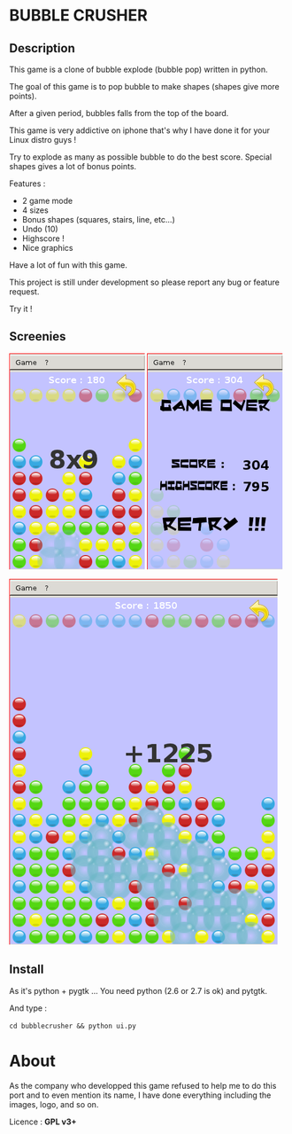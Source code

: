 # BUBBLE CRUSHER

## Description

This game is a clone of bubble explode (bubble pop) written in python.

The goal of this game is to pop bubble to make shapes (shapes give more points).

After a given period, bubbles falls from the top of the board.

This game is very addictive on iphone that's why I have done it for your Linux distro guys !

Try to explode as many as possible bubble to do the best score.
Special shapes gives a lot of bonus points.

Features :
- 2 game mode
- 4 sizes
- Bonus shapes (squares, stairs, line, etc...)
- Undo (10)
- Highscore !
- Nice graphics 

Have a lot of fun with this game.

This project is still under development so please report any bug or feature request.

Try it !

## Screenies 

![Simple square](https://github.com/thibaultduponchelle/bubble-crusher/blob/master/screenies/bubblecrusher1.png)
![Game over](https://github.com/thibaultduponchelle/bubble-crusher/blob/master/screenies/bubblecrusher2.png)

![Big shape](https://github.com/thibaultduponchelle/bubble-crusher/blob/master/screenies/bubblecrusher4.png)


## Install

As it's python + pygtk ... You need python (2.6 or 2.7 is ok) and pytgtk.

And type :

`cd bubblecrusher && python ui.py`

# About

As the company who developped this game refused to help me to do this port and to even mention its name, I have done everything including the images, logo, and so on.

Licence : **GPL v3+**


